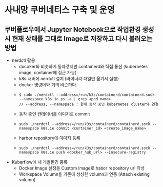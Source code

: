# 사내망 쿠버네티스 구축 및 운영

## 쿠버플로우에서 Jupyter Notebook으로 작업환경 생성 시 현재 상태를 그대로 Image로 저장하고 다시 불러오는 방법

- nerdctl 활용
  - docoker와 비슷하게 동자갛지만 containerd와 직접 통신 (kubernetes image, container에 접근 가능)
  - k8s 서버에 nerdctl 설치 (바이너리 파일만 옮겨서 실행)
  - docker 명령어와 거의 비슷하다.
  - ```
    $ sudo ./nerdctl --address=/run/k3s/containerd/containerd.sock --namespace k8s.io ps -a | grep <pod_name>
    // --address, --namespace : 현재 동작 중인 kubernetes cluster와 연결
    ```
  - 동작 중인 컨테이너를 이미지로 commit
  - ```
    sudo ./nerdctl --address=/run/k3s/containerd/containerd.sock --namespace k8s.io commit <container_id> <create_image_name>
    ```
  - harbor repository에 이미지 등록
  - ```
    sudo ./nerdctl --address=/run/k3s/containerd/containerd.sock --namespace k8s.io push <docker_hub_url> --insecure-registry
    ```
- Kuberflow에 새 개발환경 등록
  - Docker Image 설정을 Custom Image로 habor repository url 작성
  - Workspace Volumn을 기존에 생성한 volumn과 연동 (Attach existing volumn)
